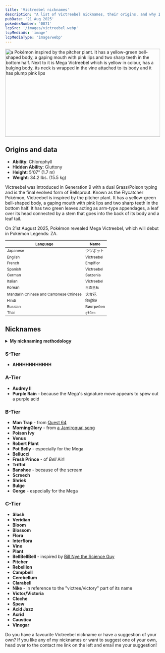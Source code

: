```yaml
---
title: 'Victreebel nicknames'
description: "A list of Victreebel nicknames, their origins, and why I think they're cool."
pubDate: '21 Aug 2025'
pokedexNumber: '0071'
lcpSrc: '/images/victreebel.webp'
lcpMediaAs: 'image'
lcpMediaType: 'image/webp'
---
```


<div class="img-center">
	<picture>
		<source srcset="/images/victreebel.webp" type="image/webp">
		<img src="/images/victreebel.jpg" width="500" height="284" alt="a Pokémon inspired by the pitcher plant. It has a yellow-green bell-shaped body, a gaping mouth with pink lips and two sharp teeth in the bottom half. Next to it is Mega Victreebel which is yellow in colour, has a bulging body, its neck is wrapped in the vine attached to its body and it has plump pink lips">
	</picture>
</div>

## Origins and data

<div class="room-box">
	<div class="room-box-left">
		<ul>
			<li><strong>Ability</strong>: Chlorophyll</li>
			<li><strong>Hidden Ability</strong>: Gluttony</li>
			<li><strong>Height</strong>: 5'07" (1.7 m)</li>
			<li><strong>Weight</strong>: 34.2 lbs. (15.5 kg)</li>
		</ul>
		<p>Victreebel was introduced in Generation 9 with a dual Grass/Poison typing and is the final evolved form of Bellsprout. Known as the Flycatcher Pokémon, Victreebel is inspired by the pitcher plant. It has a yellow-green bell-shaped body, a gaping mouth with pink lips and two sharp teeth in the bottom half. It has two green leaves acting as arm-type appendages, a leaf over its head connected by a stem that goes into the back of its body and a leaf tail.</p>
		<p>On 21st August 2025, Pokémon revealed Mega Victreebel, which will debut in Pokémon Legends: ZA.</p>
	</div>
	<div class="room-box-right">
		<table class="room-table" style="font-size:12px">
			<thead>
				<tr>
					<th>Language</th>
					<th>Name</th>
				</tr>
			</thead>
			<tbody>
				<tr>
					<td>Japanese</td>
					<td><span lang="ja">ウツボット</span></td>
				</tr>
				<tr>
					<td>English</td>
					<td>Victreebel</td>
				</tr>
				<tr>
					<td>French</td>
					<td><span lang="fr">Empiflor</span></td>
				</tr>
				<tr>
					<td>Spanish</td>
					<td>Victreebel</td>
				</tr>
				<tr>
					<td>German</td>
					<td><span lang="de">Sarzenia</span></td>
				</tr>
				<tr>
					<td>Italian</td>
					<td>Victreebel</td>
				</tr>
				<tr>
					<td>Korean</td>
					<td><span lang="ko">우츠보트</span></td>
				</tr>
				<tr>
					<td>Mandarin Chinese and Cantonese Chinese</td>
					<td><span lang="zh">大食花</span></td>
				</tr>
				<tr>
					<td>Hindi</td>
					<td><span lang="hi">विक्ट्रीबेल</span></td>
				</tr>
				<tr>
					<td>Russian</td>
					<td><span lang="hi">Виктрибел</span></td>
				</tr>
				<tr>
					<td>Thai</td>
					<td><span lang="th">อุซึบ็อท</span></td>
				</tr>
			</tbody>
		</table>
	</div>
</div>

## Nicknames

<section class="deets">
	<details>
	<summary><strong>My nicknaming methodology</strong></summary>
	<ul>
		<li>I rank nicknames by lettered tiers: S, A, B, C, and D. S is the best and D is the worst.</li>
		<li>I'll usually list my inspiration for a nickname so you know where they came from</li>
	</ul>
	</details>
</section>

### S-Tier

* **AHHHHHHHHHHH**

### A-Tier

* **Audrey II**
* **Purple Rain** - because the Mega's signature move appears to spew out a purple acid

### B-Tier

* **Man Trap** - from [Quest 64](/nicknames/themes/quest-64/)
* **MorningGlory** - from [a Jamiroquai song](/nicknames/themes/jamiroquai/)
* **Poison Ivy**
* **Venus**
* **Robert Plant**
* **Pot Belly** - especially for the Mega
* **Bellucci**
* **Fresh Prince** - of _Bell_ Air!
* **Triffid**
* **Banshee** - because of the scream
* **Screech**
* **Shriek**
* **Bulge**
* **Gorge** - especially for the Mega

### C-Tier

* **Slosh**
* **Veridian**
* **Bloom**
* **Blossom**
* **Flora**
* **Interflora**
* **Vine**
* **Plant**
* **BellBellBell** - inspired by [Bill Nye the Science Guy](https://www.youtube.com/watch?v=UtVJdPfm0F8)
* **Pitcher**
* **Rebellion**
* **Campbell**
* **Cerebellum**
* **Clarabell**
* **Nike** - in reference to the "victree/victory" part of its name
* **Victor/Victoria**
* **Cloche**
* **Spew**
* **Acid Jazz**
* **Acrid**
* **Caustica**
* **Vinegar**

Do you have a favourite Victreebel nickname or have a suggestion of your own? If you like any of my nicknames or want to suggest one of your own, head over to the contact me link on the left and email me your suggestion!